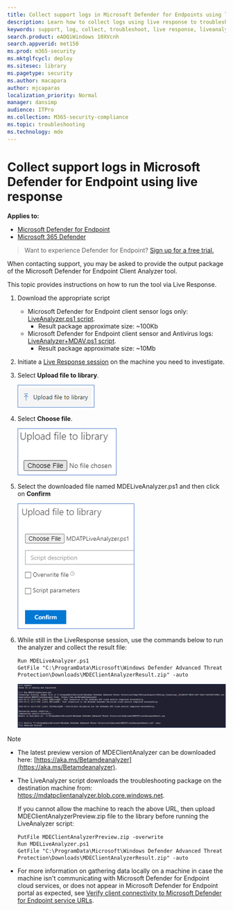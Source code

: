 ```yaml
---
title: Collect support logs in Microsoft Defender for Endpoints using live response
description: Learn how to collect logs using live response to troubleshoot Microsoft Defender for Endpoints issues
keywords: support, log, collect, troubleshoot, live response, liveanalyzer, analyzer, live, response
search.product: eADQiWindows 10XVcnh
search.appverid: met150
ms.prod: m365-security
ms.mktglfcycl: deploy
ms.sitesec: library
ms.pagetype: security
ms.author: macapara
author: mjcaparas
localization_priority: Normal
manager: dansimp
audience: ITPro
ms.collection: M365-security-compliance
ms.topic: troubleshooting
ms.technology: mde
---
```


# Collect support logs in Microsoft Defender for Endpoint using live response 


**Applies to:**
- [Microsoft Defender for Endpoint](https://go.microsoft.com/fwlink/p/?linkid=2154037)
- [Microsoft 365 Defender](https://go.microsoft.com/fwlink/?linkid=2118804)

> Want to experience Defender for Endpoint? [Sign up for a free trial.](https://www.microsoft.com/microsoft-365/windows/microsoft-defender-atp?ocid=docs-wdatp-pullalerts-abovefoldlink) 


When contacting support, you may be asked to provide the output package of the Microsoft Defender for Endpoint Client Analyzer tool.

This topic provides instructions on how to run the tool via Live Response.

1. Download the appropriate script
    * Microsoft Defender for Endpoint client sensor logs only: [LiveAnalyzer.ps1 script](https://aka.ms/MDELiveAnalyzer).
      - Result package approximate size: ~100Kb 
    *  Microsoft Defender for Endpoint client sensor and Antivirus logs: [LiveAnalyzer+MDAV.ps1 script](https://aka.ms/MDELiveAnalyzerAV).
       - Result package approximate size: ~10Mb 
 
2.	Initiate a [Live Response session](live-response.md#initiate-a-live-response-session-on-a-device) on the machine you need to investigate.

3.	Select **Upload file to library**.

    ![Image of upload file](images/upload-file.png)

4. Select **Choose file**.

    ![Image of choose file button1](images/choose-file.png)

5. Select the downloaded file named MDELiveAnalyzer.ps1 and then click on **Confirm**


   ![Image of choose file button2](images/analyzer-file.png)


6. While still in the LiveResponse session, use the commands below to run the analyzer and collect the result file:

    ```console
    Run MDELiveAnalyzer.ps1
    GetFile "C:\ProgramData\Microsoft\Windows Defender Advanced Threat Protection\Downloads\MDEClientAnalyzerResult.zip" -auto
    ```

    [ ![Image of commands](images/analyzer-commands.png) ](images/analyzer-commands.png#lightbox)


>[!NOTE]
> - The latest preview version of MDEClientAnalyzer can be downloaded here: [https://aka.ms/Betamdeanalyzer](https://aka.ms/Betamdeanalyzer).
> 
> - The LiveAnalyzer script downloads the troubleshooting package on the destination machine from: https://mdatpclientanalyzer.blob.core.windows.net.
> 
>   If you cannot allow the machine to reach the above URL, then upload MDEClientAnalyzerPreview.zip file to the library before running the LiveAnalyzer script:
>
>   ```console
>   PutFile MDEClientAnalyzerPreview.zip -overwrite
>   Run MDELiveAnalyzer.ps1
>   GetFile "C:\ProgramData\Microsoft\Windows Defender Advanced Threat Protection\Downloads\MDEClientAnalyzerResult.zip" -auto
>   ```
> 
> - For more information on gathering data locally on a machine in case the machine isn't communicating with Microsoft Defender for Endpoint cloud services, or does not appear in Microsoft Defender for Endpoint portal as expected, see [Verify client connectivity to Microsoft Defender for Endpoint service URLs](configure-proxy-internet.md#verify-client-connectivity-to-microsoft-defender-for-endpoint-service-urls).
